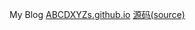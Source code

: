 My Blog  [ABCDXYZs.github.io](https://abcdxyzs.github.io/)
[源码(source)](https://github.com/ABCDXYZs/ABCDXYZs.github.io)
